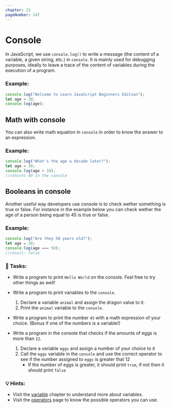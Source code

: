 ```yaml
---
chapter: 21
pageNumber: 147
---
```

# Console

In JavaScript, we use `console.log()` to write a message (the content of a variable, a given string, etc.) in `console`. It is mainly used for debugging purposes, ideally to leave a trace of the content of variables during the execution of a program.

### Example:

```javascript
console.log("Welcome to Learn JavaScript Beginners Edition");
let age = 30;
console.log(age);
```

## Math with console
You can also write math equation in `console` in order to know the answer to an expression.

### Example:
```js
console.log("What's the age a decade later?");
let age = 30;
console.log(age + 10);
//returns 40 in the console
```

## Booleans in console
Another useful way developers use console is to check wether something is true or false. For instance in the example below you can check wether the age of a person being equal to 45 is true or false. 

### Example:
```js
console.log("Are they 50 years old?");
let age = 30;
console.log(age === 50);
//result: false
```

### 📝 Tasks:

*  Write a program to print `Hello World` on the console. Feel free to try other things as well!
* Write a program to print variables to the `console`.&#x20;
  1. Declare a variable  `animal` and assign the dragon value to it.
  2. Print the `animal` variable to the `console`.
* Write a program to print the number `45` with a math expression of your choice. (Bonus if one of the numbers is a variable!)

* Write a program in the console that checks if the amounts of eggs is more than `12`.
  1. Declare a variable `eggs` and assign a number of your choice to it
  2. Call the `eggs` variable in the `console` and use the correct operator to see if the number assigned to `eggs` is greater that 12
      * If the number of eggs is greater, it should print `true`, if not then it should print `false`





### 💡 Hints:

* Visit the [variable](../basics/variables.md) chapter to understand more about variables.
* Visit the [operators](https://javascript.sumankunwar.com.np/en/numbers/operators.html) page to know the possible operators you can use.
